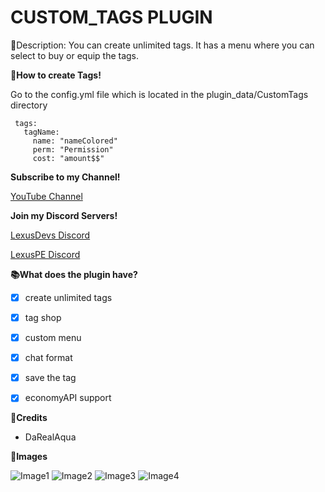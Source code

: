  # CUSTOM_TAGS PLUGIN

 📜Description: You can create unlimited tags. It has a menu where you can select to buy or equip the tags. 




 **📖How to create Tags!**

 Go to the config.yml file which is located in the plugin_data/CustomTags directory

```
 tags:
   tagName:
     name: "nameColored"
     perm: "Permission"
     cost: "amount$$"
```

 **Subscribe to my Channel!**

 [YouTube Channel](http://youtube.lexuspe.xyz)



 **Join my Discord Servers!**

 [LexusDevs Discord](https://discord.gg/nzTwkXM)

 [LexusPE Discord](http://discord.lexuspe.xyz)

 


 **📚What does the plugin have?**

 - [x] create unlimited tags
 - [x] tag shop
 - [x] custom menu
 - [x] chat format
 - [x] save the tag 
 - [x] economyAPI support



 **👥Credits**

 - DaRealAqua



 **📸Images**
 
 ![Image1](https://cdn.discordapp.com/attachments/769268554956013569/777895015329300480/20201116_145411.jpg)
 ![Image2](https://cdn.discordapp.com/attachments/769268554956013569/777895286252765184/20201116_145439.jpg)
 ![Image3](https://cdn.discordapp.com/attachments/769268554956013569/777895285706981376/20201116_145540.jpg)
 ![Image4](https://cdn.discordapp.com/attachments/769268554956013569/777895285925478440/20201116_145521.jpg)
